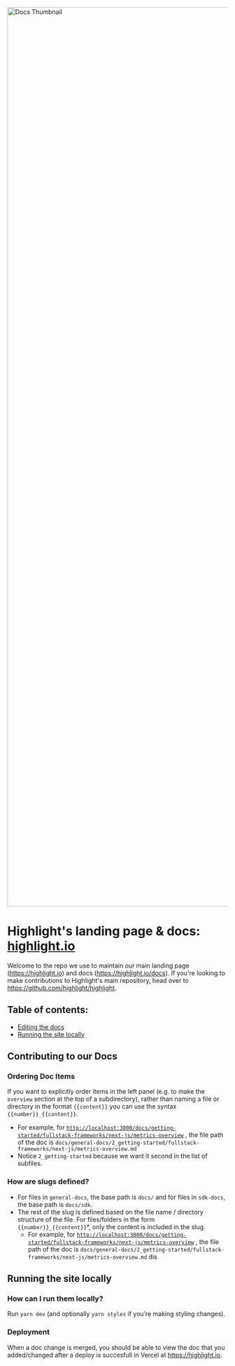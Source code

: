 <img width="2051" alt="Docs Thumbnail" src="https://user-images.githubusercontent.com/20292680/214512508-04cc1ca5-5c26-45c6-839e-7aa9b5280c90.png">

# Highlight's landing page & docs: [highlight.io](https://highlight.io)
Welcome to the repo we use to maintain our main landing page (https://highlight.io) and docs (https://highlight.io/docs). If you're looking to make contributions to Highlight's main repository, head over to https://github.com/highlight/highlight.

## Table of contents:
-   [Editing the docs](#contributing-to-our-docs)
-   [Running the site locally](#running-the-site-locally)

## Contributing to our Docs

### Ordering Doc Items

If you want to explicitly order items in the left panel (e.g. to make the `overview` section at the top of a subdirectory), rather than naming a file or directory in the format `{{content}}` you can use the syntax `{{number}}_{{content}}`. 

- For example, for [`http://localhost:3000/docs/getting-started/fullstack-frameworks/next-js/metrics-overview`](http://localhost:3000/docs/getting-started/fullstack-frameworks/next-js/metrics-overview) , the file path of the doc is `docs/general-docs/2_getting-started/fullstack-frameworks/next-js/metrics-overview.md`
- Notice `2_getting-started` because we want it second in the list of subfiles.

### How are slugs defined?

- For files in `general-docs`, the base path is `docs/` and for files in `sdk-docs`, the base path is `docs/sdk`.
- The rest of the slug is defined based on the file name / directory structure of the file. For files/folders in the form `{{number}}_{{content}}`*, only the content is included in the slug.
    - For example, for [`http://localhost:3000/docs/getting-started/fullstack-frameworks/next-js/metrics-overview`](http://localhost:3000/docs/getting-started/fullstack-frameworks/next-js/metrics-overview) , the file path of the doc is `docs/general-docs/2_getting-started/fullstack-frameworks/next-js/metrics-overview.md` dis
    
## Running the site locally

### How can I run them locally?

Run `yarn dev` (and optionally `yarn styles` if you’re making styling changes). 

### Deployment

When a doc change is merged, you should be able to view the doc that you added/changed after a deploy is succesfull in Vercel at https://highlight.io.

